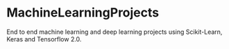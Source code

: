 # MachineLearningProjects
End to end machine learning and deep learning projects using Scikit-Learn, Keras and Tensorflow 2.0.  

